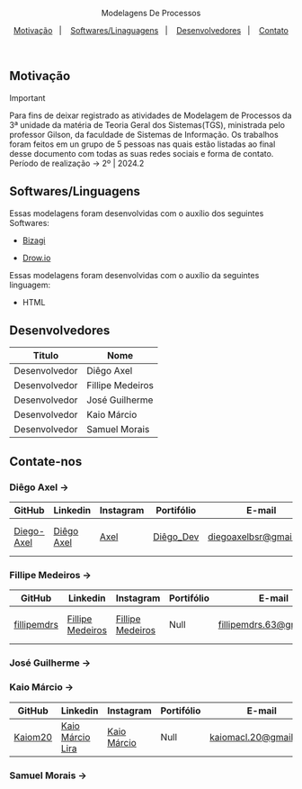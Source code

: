 <p align="center">
Modelagens De Processos
</p>

<p align="center">
  <a href="#-motivacao">Motivação</a>&nbsp;&nbsp;&nbsp;|&nbsp;&nbsp;&nbsp;
  <a href="#-sftw/lg">Softwares/Linaguagens</a>&nbsp;&nbsp;&nbsp;|&nbsp;&nbsp;&nbsp;
  <a href="#-desenvolvedores">Desenvolvedores</a>&nbsp;&nbsp;&nbsp;|&nbsp;&nbsp;&nbsp;
  <a href="#-contato">Contato</a>
</p>
<br>

## Motivação
> [!IMPORTANT]
> Para fins de deixar registrado as atividades de Modelagem de Processos da 3ª unidade da matéria de Teoria Geral dos Sistemas(TGS), ministrada pelo professor Gilson, da faculdade de Sistemas de Informação. Os trabalhos foram feitos em un grupo de 5 pessoas nas quais estão listadas ao final desse documento com todas as suas redes sociais e forma de contato. Período de realização -> 2º | 2024.2

##  Softwares/Linguagens

Essas modelagens foram desenvolvidas com o auxílio dos seguintes Softwares:

- [Bizagi](https://www.bizagi.com/pt/plataforma/modeler)

- [Drow.io](https://app.diagrams.net/)

Essas modelagens foram desenvolvidas com o auxílio da seguintes linguagem:

- HTML

##  Desenvolvedores 

| Titulo | Nome |
| ------ | ------ |
| Desenvolvedor | Diêgo Axel |
| Desenvolvedor | Fillipe Medeiros |
| Desenvolvedor | José Guilherme |
| Desenvolvedor | Kaio Márcio |
| Desenvolvedor | Samuel Morais |

## Contate-nos

### Diêgo Axel ->

| GitHub | Linkedin | Instagram | Portifólio | E-mail | Celular |
| ------ | ------ | ------ | ------ | ------ | ------ |
| [Diego-Axel](https://github.com/Diego-Axel) | [Diêgo Axel](https://www.linkedin.com/in/di%C3%AAgo-axel-1684452b5/) | [Axel](https://www.instagram.com/diegoaxelbsr/) | [Diêgo_Dev](https://diego-axel.github.io/) | diegoaxelbsr@gmail.com | (84) 99977-4459 |

### Fillipe Medeiros ->

| GitHub | Linkedin | Instagram | Portifólio | E-mail | Celular |
| ------ | ------ | ------ | ------ | ------ | ------ |
| [fillipemdrs](https://github.com/fillipemdrs) | [Fillipe Medeiros](https://www.linkedin.com/in/fillipe-medeiros-ara%C3%BAjo-morais-13bb68334/) | [Fillipe Medeiros](https://www.instagram.com/fillipemdrs/) | Null | fillipemdrs.63@gmail.com | (83) 98131-6252 |

### José Guilherme -> 

### Kaio Márcio ->

| GitHub | Linkedin | Instagram | Portifólio | E-mail | Celular |
| ------ | ------ | ------ | ------ | ------ | ------ |
| [Kaiom20](https://github.com/Kaiom20) | [Kaio Márcio Lira](https://www.linkedin.com/in/kaio-márcio-lira-24264b2b7/) | [Kaio Márcio](https://www.instagram.com/kaiom.20/) | Null | kaiomacl.20@gmail.com | (83) 98716-3046 |

### Samuel Morais ->